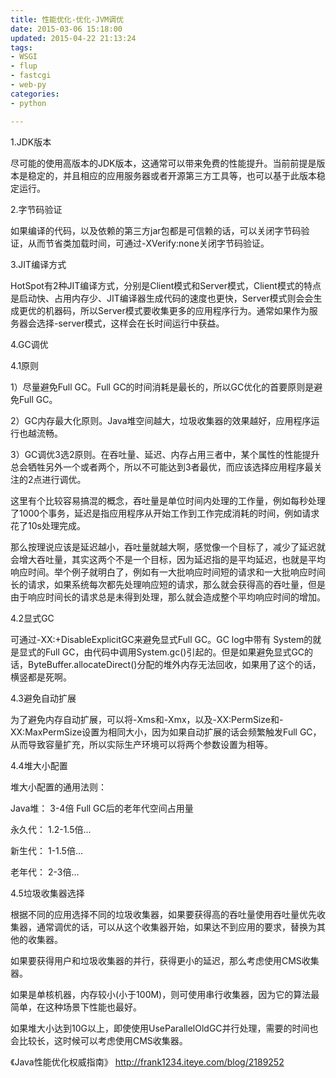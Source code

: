 ```yaml
---
title: 性能优化-优化-JVM调优
date: 2015-03-06 15:18:00
updated: 2015-04-22 21:13:24
tags: 
- WSGI
- flup
- fastcgi
- web-py
categories: 
- python

---
```

1.JDK版本

尽可能的使用高版本的JDK版本，这通常可以带来免费的性能提升。当前前提是版本是稳定的，并且相应的应用服务器或者开源第三方工具等，也可以基于此版本稳定运行。


<!--more-->


2.字节码验证

如果编译的代码，以及依赖的第三方jar包都是可信赖的话，可以关闭字节码验证，从而节省类加载时间，可通过-XVerify:none关闭字节码验证。

3.JIT编译方式

HotSpot有2种JIT编译方式，分别是Client模式和Server模式，Client模式的特点是启动快、占用内存少、JIT编译器生成代码的速度也更快，Server模式则会会生成更优的机器码，所以Server模式要收集更多的应用程序行为。通常如果作为服务器会选择-server模式，这样会在长时间运行中获益。

4.GC调优

4.1原则

1）尽量避免Full GC。Full GC的时间消耗是最长的，所以GC优化的首要原则是避免Full GC。

2）GC内存最大化原则。Java堆空间越大，垃圾收集器的效果越好，应用程序运行也越流畅。

3）GC调优3选2原则。在吞吐量、延迟、内存占用三者中，某个属性的性能提升总会牺牲另外一个或者两个，所以不可能达到3者最优，而应该选择应用程序最关注的2点进行调优。

这里有个比较容易搞混的概念，吞吐量是单位时间内处理的工作量，例如每秒处理了1000个事务，延迟是指应用程序从开始工作到工作完成消耗的时间，例如请求花了10s处理完成。

那么按理说应该是延迟越小，吞吐量就越大啊，感觉像一个目标了，减少了延迟就会增大吞吐量，其实这两个不是一个目标，因为延迟指的是平均延迟，也就是平均响应时间。举个例子就明白了，例如有一大批响应时间短的请求和一大批响应时间长的请求，如果系统每次都先处理响应短的请求，那么就会获得高的吞吐量，但是由于响应时间长的请求总是未得到处理，那么就会造成整个平均响应时间的增加。

4.2显式GC

可通过-XX:+DisableExplicitGC来避免显式Full GC。GC log中带有 System的就是显式的Full GC，由代码中调用System.gc()引起的。但是如果避免显式GC的话，ByteBuffer.allocateDirect()分配的堆外内存无法回收，如果用了这个的话，横竖都是死啊。

4.3避免自动扩展

为了避免内存自动扩展，可以将-Xms和-Xmx，以及-XX:PermSize和-XX:MaxPermSize设置为相同大小，因为如果自动扩展的话会频繁触发Full GC，从而导致容量扩充，所以实际生产环境可以将两个参数设置为相等。

4.4堆大小配置

堆大小配置的通用法则：

Java堆： 3-4倍 Full GC后的老年代空间占用量

永久代： 1.2-1.5倍...

新生代： 1-1.5倍...

老年代： 2-3倍...

4.5垃圾收集器选择

根据不同的应用选择不同的垃圾收集器，如果要获得高的吞吐量使用吞吐量优先收集器，通常调优的话，可以从这个收集器开始，如果达不到应用的要求，替换为其他的收集器。

如果要获得用户和垃圾收集器的并行，获得更小的延迟，那么考虑使用CMS收集器。

如果是单核机器，内存较小(小于100M)，则可使用串行收集器，因为它的算法最简单，在这种场景下性能也最好。

如果堆大小达到10G以上，即使使用UseParallelOldGC并行处理，需要的时间也会比较长，这时候可以考虑使用CMS收集器。

《Java性能优化权威指南》
  http://frank1234.iteye.com/blog/2189252 

